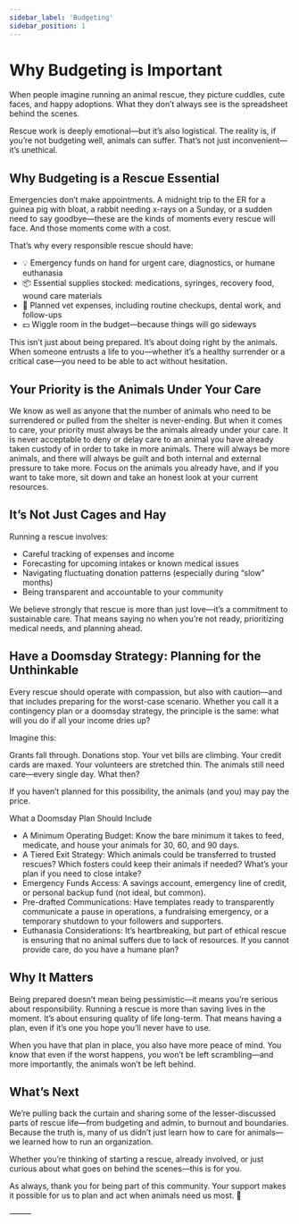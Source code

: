 ```yaml
---
sidebar_label: 'Budgeting'
sidebar_position: 1
---
```


# Why Budgeting is Important

When people imagine running an animal rescue, they picture cuddles, cute faces, and happy adoptions. What they don’t always see is the spreadsheet behind the scenes.

<!-- truncate -->

Rescue work is deeply emotional—but it’s also logistical. The reality is, if you’re not budgeting well, animals can suffer. That’s not just inconvenient—it’s unethical.

## Why Budgeting is a Rescue Essential

Emergencies don’t make appointments. A midnight trip to the ER for a guinea pig with bloat, a rabbit needing x-rays on a Sunday, or a sudden need to say goodbye—these are the kinds of moments every rescue will face. And those moments come with a cost.

That’s why every responsible rescue should have:
 - 💡 Emergency funds on hand for urgent care, diagnostics, or humane euthanasia
 - 📦 Essential supplies stocked: medications, syringes, recovery food, wound care materials
 - 📆 Planned vet expenses, including routine checkups, dental work, and follow-ups
 - 💵 Wiggle room in the budget—because things will go sideways

This isn’t just about being prepared. It’s about doing right by the animals. When someone entrusts a life to you—whether it’s a healthy surrender or a critical case—you need to be able to act without hesitation.

## Your Priority is the Animals Under Your Care

We know as well as anyone that the number of animals who need to be surrendered or pulled from the shelter is never-ending. But when it comes to care, your priority must always be the animals already under your care. It is never acceptable to deny or delay care to an animal you have already taken custody of in order to take in more animals. There will always be more animals, and there will always be guilt and both internal and external pressure to take more. Focus on the animals you already have, and if you want to take more, sit down and take an honest look at your current resources.

## It’s Not Just Cages and Hay

Running a rescue involves:
 - Careful tracking of expenses and income
 - Forecasting for upcoming intakes or known medical issues
 - Navigating fluctuating donation patterns (especially during “slow” months)
 - Being transparent and accountable to your community

We believe strongly that rescue is more than just love—it’s a commitment to sustainable care. That means saying no when you’re not ready, prioritizing medical needs, and planning ahead.

## Have a Doomsday Strategy: Planning for the Unthinkable

Every rescue should operate with compassion, but also with caution—and that includes preparing for the worst-case scenario. Whether you call it a contingency plan or a doomsday strategy, the principle is the same: what will you do if all your income dries up?

Imagine this:

Grants fall through. Donations stop. Your vet bills are climbing. Your credit cards are maxed. Your volunteers are stretched thin. The animals still need care—every single day. What then?

If you haven’t planned for this possibility, the animals (and you) may pay the price.

What a Doomsday Plan Should Include
 - A Minimum Operating Budget: Know the bare minimum it takes to feed, medicate, and house your animals for 30, 60, and 90 days.
 - A Tiered Exit Strategy: Which animals could be transferred to trusted rescues? Which fosters could keep their animals if needed? What’s your plan if you need to close intake?
 - Emergency Funds Access: A savings account, emergency line of credit, or personal backup fund (not ideal, but common).
 - Pre-drafted Communications: Have templates ready to transparently communicate a pause in operations, a fundraising emergency, or a temporary shutdown to your followers and supporters.
 - Euthanasia Considerations: It’s heartbreaking, but part of ethical rescue is ensuring that no animal suffers due to lack of resources. If you cannot provide care, do you have a humane plan?

## Why It Matters

Being prepared doesn’t mean being pessimistic—it means you’re serious about responsibility. Running a rescue is more than saving lives in the moment. It’s about ensuring quality of life long-term. That means having a plan, even if it’s one you hope you’ll never have to use.

When you have that plan in place, you also have more peace of mind. You know that even if the worst happens, you won’t be left scrambling—and more importantly, the animals won’t be left behind.

## What’s Next

We’re pulling back the curtain and sharing some of the lesser-discussed parts of rescue life—from budgeting and admin, to burnout and boundaries. Because the truth is, many of us didn’t just learn how to care for animals—we learned how to run an organization.

Whether you’re thinking of starting a rescue, already involved, or just curious about what goes on behind the scenes—this is for you.

As always, thank you for being part of this community. Your support makes it possible for us to plan and act when animals need us most. 💖

⸻
